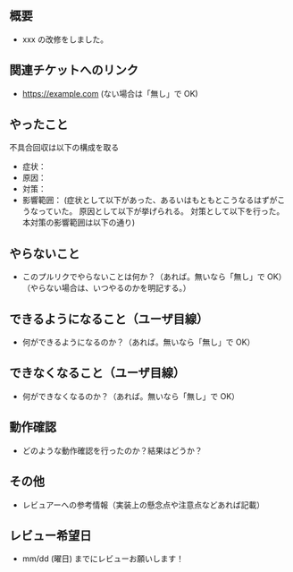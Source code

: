 <!-- I want to review in Japanese. -->

## 概要

- xxx の改修をしました。

## 関連チケットへのリンク

- https://example.com
  (ない場合は「無し」で OK)

## やったこと

不具合回収は以下の構成を取る

- 症状：
- 原因：
- 対策：
- 影響範囲：
  (症状として以下があった、あるいはもともとこうなるはずがこうなっていた。
  原因として以下が挙げられる。
  対策として以下を行った。
  本対策の影響範囲は以下の通り)

## やらないこと

- このプルリクでやらないことは何か？（あれば。無いなら「無し」で OK）（やらない場合は、いつやるのかを明記する。）

## できるようになること（ユーザ目線）

- 何ができるようになるのか？（あれば。無いなら「無し」で OK）

## できなくなること（ユーザ目線）

- 何ができなくなるのか？（あれば。無いなら「無し」で OK）

## 動作確認

- どのような動作確認を行ったのか？結果はどうか？

## その他

- レビュアーへの参考情報（実装上の懸念点や注意点などあれば記載）

## レビュー希望日

- mm/dd (曜日) までにレビューお願いします！

<!-- for GitHub Copilot review rule -->
<!--
レビューする際には、以下のprefix(接頭辞)をつけてください
  [must] - 必ず修正が必要
  [imo] - 個人的な意見（修正は任意）
  [nits] - 些細な指摘（修正は任意）
  [ask] - 質問・確認事項
  [fyi] - 参考情報
-->
<!-- for GitHub Copilot review  rule-->

<!-- I want to review in Japanese. -->
